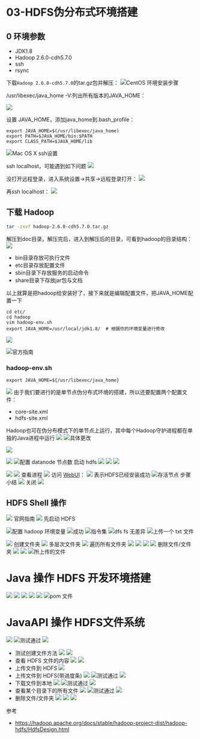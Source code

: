 # 03-HDFS伪分布式环境搭建

## 0 环境参数

*   JDK1.8
*   Hadoop 2.6.0-cdh5.7.0
*   ssh
*   rsync

下载`Hadoop 2.6.0-cdh5.7.0`的tar.gz包并解压：
![CentOS 环境安装步骤](https://img-blog.csdnimg.cn/img_convert/1fe4f5630d0cd9fdc77ed63e1c8112cb.png)

/usr/libexec/java_home -V:列出所有版本的JAVA_HOME：

![](https://img-blog.csdnimg.cn/img_convert/cc4b6fbc9ecfbb76b0417140326ffcbf.png)

设置 JAVA_HOME，添加java_home到.bash_profile：

```
export JAVA_HOME=$(/usr/libexec/java_home)
export PATH=$JAVA_HOME/bin:$PATH
export CLASS_PATH=$JAVA_HOME/lib 
```

![ Mac OS X ssh设置](https://img-blog.csdnimg.cn/img_convert/5b01e89d5179954e9c919d6c129a6f64.png)



ssh localhost，可能遇到如下问题
![](https://img-blog.csdnimg.cn/img_convert/3486dbbc38545ec22838f55a586b6047.png)

没打开远程登录，进入系统设置->共享->远程登录打开：
![](https://img-blog.csdnimg.cn/img_convert/5a31e260a53635b442268b182ed011ca.png)

再ssh localhost：
![](https://img-blog.csdnimg.cn/img_convert/4ce412abb490853be976ec9fd56f7579.png)

## 下载 Hadoop

```bash
tar -zxvf hadoop-2.6.0-cdh5.7.0.tar.gz
```

解压到doc目录，解压完后，进入到解压后的目录，可看到hadoop的目录结构：![](https://img-blog.csdnimg.cn/20190403011130884.png?x-oss-process=image/watermark,type_ZmFuZ3poZW5naGVpdGk,shadow_10,text_SmF2YUVkZ2U=,size_16,color_FFFFFF,t_70)

- bin目录存放可执行文件
- etc目录存放配置文件
- sbin目录下存放服务的启动命令
- share目录下存放jar包与文档

以上就算是把hadoop给安装好了，接下来就是编辑配置文件，把JAVA_HOME配置一下

```
cd etc/
cd hadoop
vim hadoop-env.sh
export JAVA_HOME=/usr/local/jdk1.8/  # 根据你的环境变量进行修改
```

![](https://img-blog.csdnimg.cn/20190403011442235.png?x-oss-process=image/watermark,type_ZmFuZ3poZW5naGVpdGk,shadow_10,text_SmF2YUVkZ2U=,size_16,color_FFFFFF,t_70)


![官方指南](https://img-blog.csdnimg.cn/img_convert/95d13b781df30d54b1ec40c0464c3cd6.png)

### hadoop-env.sh

```
export JAVA_HOME=${/usr/libexec/java_home}
```



![](https://img-blog.csdnimg.cn/20190403013455353.png?x-oss-process=image/watermark,type_ZmFuZ3poZW5naGVpdGk,shadow_10,text_SmF2YUVkZ2U=,size_16,color_FFFFFF,t_70)
由于我们要进行的是单节点伪分布式环境的搭建，所以还要配置两个配置文件：

- core-site.xml
- hdfs-site.xml

Hadoop也可在伪分布模式下的单节点上运行，其中每个Hadoop守护进程都在单独的Java进程中运行
![](https://img-blog.csdnimg.cn/img_convert/06ca9aaec2c4259a61ee45da425ad584.png)
![具体更改](https://img-blog.csdnimg.cn/img_convert/fe507118beb94e5fb2d32ed0d4045a09.png)



![](https://img-blog.csdnimg.cn/img_convert/9216f0da5bf8d3d368b4f06ae1d9803d.png)



![](https://img-blog.csdnimg.cn/img_convert/390d403865811111803b7cb7ea5ee597.png)
![配置 datanode 节点数](https://img-blog.csdnimg.cn/img_convert/e8632fdfbca77f72e337296d00739fa9.png)
启动 hdfs
![](https://img-blog.csdnimg.cn/img_convert/ad99b27b89db7779d6d463b918c18f0a.png)
![](https://img-blog.csdnimg.cn/img_convert/5c0e0ba5a160ab094fd166cf6c2ef2b7.png)
![](https://img-blog.csdnimg.cn/img_convert/bebfeb42efcae88b649e7696c865a305.png)

![](https://img-blog.csdnimg.cn/img_convert/f24f81c4ddf58ab5c16993414b166180.png)
![](https://img-blog.csdnimg.cn/img_convert/4a42ebb0096a3615269c2a2d099d51e5.png)
查看进程
![](https://img-blog.csdnimg.cn/img_convert/4c88b8e9e3048792c7cfa61a8600f59a.png)
访问 [WebUI](http://localhost:50070/)：
![](https://img-blog.csdnimg.cn/img_convert/b1a3fc052c445ceca20ff151c33fc1bb.png)
表示HDFS已经安装成功
![存活节点](https://img-blog.csdnimg.cn/img_convert/6da1c853f986efaf66957a4ba7ee2743.png)
步骤小结
![](https://img-blog.csdnimg.cn/img_convert/f298fcf68acbda0924b5bc0313bfacbd.png)
关闭
![](https://img-blog.csdnimg.cn/img_convert/218d31f814e5d1e00a3b6e8268c3f989.png)



## HDFS Shell 操作

![](https://img-blog.csdnimg.cn/img_convert/a1fe03f45713f5d3d74a58aea45a71e5.png)
官网指南
![](https://img-blog.csdnimg.cn/img_convert/291e116634cfdb44dc52431073f9dfc2.png)
先启动 HDFS

![配置 hadoop 环境变量](https://img-blog.csdnimg.cn/img_convert/b23502209a27e57b67ee86f8b71f1911.png)
![成功](https://img-blog.csdnimg.cn/img_convert/7ff62877d435871580cb449e891b937a.png)
![指令集](https://img-blog.csdnimg.cn/img_convert/4bd2304d31d6eb560799284e87231b60.png)
![dfs fs 无差异](https://img-blog.csdnimg.cn/img_convert/0e4be9810ed70c5155ba9ad682e9f12c.png)
![上传一个 txt 文件](https://img-blog.csdnimg.cn/img_convert/e5b06aa9269dfb9246dc8ade594fac58.png)

![](https://img-blog.csdnimg.cn/img_convert/35a483d08002883f69571114dc88fd30.png)
创建文件夹
![](https://img-blog.csdnimg.cn/img_convert/bc2232b852c7ef72f5828d2bf0e6b311.png)
多层次文件夹
![](https://img-blog.csdnimg.cn/img_convert/774ef16b35f3e0dbb53f980a16b03f1f.png)
遍历所有文件夹
![](https://img-blog.csdnimg.cn/img_convert/009ec8967eac0df1181e1916a9d0c188.png)
![](https://img-blog.csdnimg.cn/img_convert/7626ffc8c308c1c983c614fd35130358.png)
![](https://img-blog.csdnimg.cn/img_convert/d37bd80468f6dc7c1eefde07c085ebc2.png)
![](https://img-blog.csdnimg.cn/img_convert/97bfa941384139fcb1a04e43fca7666c.png)
删除文件/文件夹
![](https://img-blog.csdnimg.cn/img_convert/05e1eacd1adfd6adf507b89a4310d4e4.png)
![](https://img-blog.csdnimg.cn/img_convert/b38a796b664e0b628b33dd4b005ba682.png)
![所上传的文件](https://img-blog.csdnimg.cn/img_convert/5a7f65deb67cf635c9c03ff186e82f2a.png)

# Java 操作 HDFS 开发环境搭建

![](https://img-blog.csdnimg.cn/img_convert/248c8a92a3718cd3feb5af3c8f309281.png)
![](https://img-blog.csdnimg.cn/img_convert/4badf3bd29a695ce82043a8e94dc36ce.png)
![](https://img-blog.csdnimg.cn/img_convert/7d4ca4852f4f625add198102035b50e4.png)
![](https://img-blog.csdnimg.cn/img_convert/0b33bf7cffa1307fbec81cf504aea79d.png)
![](https://img-blog.csdnimg.cn/img_convert/e74404d22c48c5e8a9693f4e1a26ea92.png)
![pom 文件](https://img-blog.csdnimg.cn/img_convert/1c06fde159c77db1ad418d880615b99a.png)

# JavaAPI 操作 HDFS文件系统

![](https://img-blog.csdnimg.cn/img_convert/9bb212431672a30a4ee634af0ecf6cde.png)
![测试通过](https://img-blog.csdnimg.cn/img_convert/bffef3e76207025f8e74d89784b19c05.png)
![](https://img-blog.csdnimg.cn/img_convert/1efae059f025f9b6927e5d63fe57944d.png)

- 测试创建文件方法
  ![](https://img-blog.csdnimg.cn/img_convert/e41acbd6824978314776c8d5b2d34bc3.png)
  ![](https://img-blog.csdnimg.cn/img_convert/c8c0b3df415dbac42ff0238eb2b2bc29.png)
- 查看 HDFS 文件的内容
  ![](https://img-blog.csdnimg.cn/img_convert/4af6c91bc70fa3280f36d38ea50339c9.png)
  ![](https://img-blog.csdnimg.cn/img_convert/915c6588e7d155b91c75bec68a569d62.png)
- 上传文件到 HDFS
  ![](https://img-blog.csdnimg.cn/img_convert/327dd44b63e3e529b3c23017595f1a9a.png)
- 上传文件到 HDFS(带进度条)
  ![](https://img-blog.csdnimg.cn/img_convert/fd4ab77f2ec9e0f7774f9ce47b289e42.png)
  ![测试通过](https://img-blog.csdnimg.cn/img_convert/0ecb7677b131d62e60ca2de3e138f565.png)
  ![](https://img-blog.csdnimg.cn/img_convert/6c60fbeea25405a1bf0b3efe7e46397c.png)
- 下载文件到本地
  ![](https://img-blog.csdnimg.cn/img_convert/a8d9e8e61cf704884fc7f3e71c7ecbbb.png)
  ![测试通过](https://img-blog.csdnimg.cn/img_convert/77f9fd2a90d54ffd13a9290bd4c8a4b4.png)
  ![](https://img-blog.csdnimg.cn/img_convert/e380c8dc8cc3d29126a283037152a87b.png)
- 查看某个目录下的所有文件
  ![](https://img-blog.csdnimg.cn/img_convert/536149c7d50e05fdda418c2ac847d925.png)
  ![测试通过](https://img-blog.csdnimg.cn/img_convert/28f30f2086965157554a22fea49a83a6.png)
  ![](https://img-blog.csdnimg.cn/img_convert/3c647f2789ef4ec31f1f08fa46586795.png)
- 删除文件/文件夹
  ![](https://img-blog.csdnimg.cn/img_convert/1a7318e28a11169978cbd3c5e389b5de.png)
  ![](https://img-blog.csdnimg.cn/img_convert/7f88da84a65eb06ea7ec5eafc899c9ab.png)
  ![](https://img-blog.csdnimg.cn/img_convert/6fdf3dc426377a4b9b44cf101db76519.png)

参考

- https://hadoop.apache.org/docs/stable/hadoop-project-dist/hadoop-hdfs/HdfsDesign.html